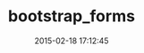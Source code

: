 ---
layout: post
title:  "bootstrap_forms"
repo:   "sethvargo/bootstrap_forms"
date:   2015-02-18 17:12:45
gemurl: https://github.com/sethvargo/bootstrap_forms
---